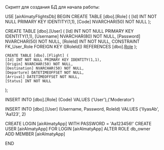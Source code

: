 Скрипт для создания БД для начала работы:

USE [airAlmatyFlightsDb]
BEGIN
CREATE TABLE [dbo].[Role] (
    [Id] INT NOT NULL PRIMARY KEY IDENTITY(1,1),
    [Code] NVARCHAR(50) NOT NULL
);

CREATE TABLE [dbo].[User] (
    [Id] INT NOT NULL PRIMARY KEY IDENTITY(1,1),
    [Username] NVARCHAR(80) NOT NULL,
    [Password] NVARCHAR(50) NOT NULL,
    [RoleId] INT NOT NULL,
    CONSTRAINT FK_User_Role FOREIGN KEY ([RoleId]) REFERENCES [dbo].[Role]([Id])
);

	CREATE TABLE [dbo].[Flight] (
    [Id] INT NOT NULL PRIMARY KEY IDENTITY(1,1),
    [Origin] NVARCHAR(50) NOT NULL,
    [Destination] NVARCHAR(50) NOT NULL,
    [Departure] DATETIMEOFFSET NOT NULL,
    [Arrival] DATETIMEOFFSET NOT NULL,
    [Status] INT NOT NULL
);


INSERT INTO  [dbo].[Role] (Code)
VALUES ('User'),('Moderator')

INSERT INTO [dbo].[User] (Username, Password, RoleId)
VALUES ('IlyasAb', 'Aa123', 2)

CREATE LOGIN [airAlmatyApp] WITH PASSWORD = 'Aa123456!'
CREATE USER [airAlmatyApp] FOR LOGIN [airAlmatyApp]
ALTER ROLE db_owner ADD MEMBER [airAlmatyApp]


END
